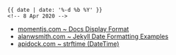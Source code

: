     {{ date | date: '%-d %b %Y' }}
    <!-- 8 Apr 2020 -->

- [momentjs.com ~ Docs Display Format](https://momentjs.com/docs/#/displaying/)
- [alanwsmith.com ~ Jekyll Date Formatting Examples](http://alanwsmith.com/jekyll-liquid-date-formatting-examples)
- [apidock.com ~ strftime (DateTime)](https://apidock.com/ruby/DateTime/strftime)

